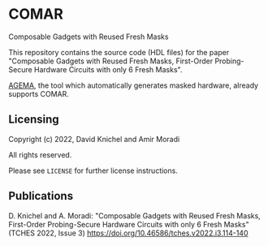 # COMAR
Composable Gadgets with Reused Fresh Masks

This repository contains the source code (HDL files) for the paper "Composable Gadgets with Reused Fresh Masks, First-Order Probing-Secure Hardware Circuits with only 6 Fresh Masks".

[AGEMA](https://github.com/Chair-for-Security-Engineering/agema), the tool which automatically generates masked hardware, already supports COMAR.

## Licensing
Copyright (c) 2022, David Knichel and Amir Moradi

All rights reserved.

Please see `LICENSE` for further license instructions.

## Publications
D. Knichel and A. Moradi: "Composable Gadgets with Reused Fresh Masks, First-Order Probing-Secure Hardware Circuits with only 6 Fresh Masks" (TCHES 2022, Issue 3) https://doi.org/10.46586/tches.v2022.i3.114-140
